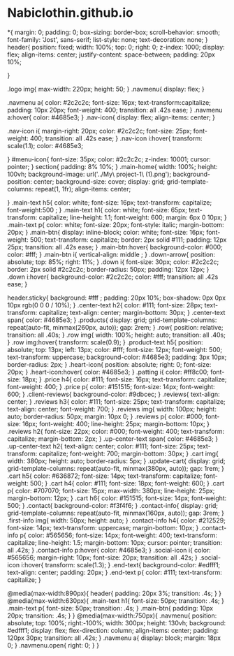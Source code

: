 # Nabiclothin.github.io
*{
margin: 0;
padding: 0;
box-sizing: border-box;
scroll-behavior: smooth;
font-family: 'Jost', sans-serif;
list-style: none;
text-decoration: none;
}
header{
    position: fixed;
    width: 100%;
top: 0;
right: 0;
z-index: 1000;
display: flex;
align-items: center;
justify-content: space-between;
padding: 20px 10%;

}

.logo img{
max-width: 220px;
height: 50;
}
.navmenu{
    display: flex;
}

.navmenu a{
color: #2c2c2c;
font-size: 16px;
text-transform:capitalize;
padding: 10px 20px;
font-weight: 400;
transition: all .42s ease;
}
.navmenu a:hover{
    color: #4685e3;
}
.nav-icon{
display: flex;
align-items: center;
}

.nav-icon i{
    margin-right: 20px;
    color: #2c2c2c;
    font-size: 25px;
    font-weight: 400;
    transition: all .42s ease;
}
.nav-icon i:hover{
transform: scale(1.1);
color: #4685e3;

}
#menu-icon{
    font-size: 35px;
    color: #2c2c2c;
    z-index: 10001;
    cursor: pointer;
}
section{
    padding: 8% 10%;
}
.main-home{
    width: 100%;
    height: 100vh;
    background-image: url('../My\ project-1\ \(1\).png');
    background-position: center;
    background-size: cover;
    display: grid;
    grid-template-columns: repeat(1, 1fr);
    align-items: center;

}
.main-text h5{
    color: white;
    font-size: 16px;
    text-transform: capitalize;
    font-weight:500 ;
}
.main-text h1{
    color: white;
    font-size: 65px;
    text-transform: capitalize;
    line-height: 1.1;
    font-weight: 600;
    margin: 6px 0 10px;
}
.main-text p{
    color: white;
    font-size: 20px;
    font-style: italic;
    margin-bottom: 20px;
}
.main-btn{
    display: inline-block;
    color: white;
    font-size: 16px;
    font-weight: 500;
    text-transform: capitalize;
    border: 2px solid #111;
    padding: 12px 25px;
    transition: all .42s ease;
}
.main-btn:hover{
    background-color: #000;
    color: #fff;
}
.main-btn i{
    vertical-align: middle ;
}
.down-arrow{
    position: absolute;
    top: 85%;
    right: 11%;
}
.down i{
    font-size: 30px;
    color: #2c2c2c;
    border: 2px solid #2c2c2c;
    border-radius: 50px;
    padding: 12px 12px;
}
.down i:hover{
    background-color: #2c2c2c;
    color: #fff;
    transition: all .42s ease;
}

header.sticky{
    background: #fff    ;
    padding: 20px 10%;
    box-shadow: 0px 0px 10px  rgb(0 0 0 / 10%);
}
.center-text h2{
    color: #111;
    font-size: 28px;
    text-transform: capitalize;
    text-align: center;
    margin-bottom: 30px;
}
.center-text span{
    color: #4685e3;
}
.products{
    display: grid;
    grid-template-columns: repeat(auto-fit, minmax(260px, auto));
    gap: 2rem;
}
.row{
    position: relative;
    transition: all .40s;
}
.row img{
    width: 100%;
    height: auto;
    transition: all .40s;
}
.row img:hover{
    transform: scale(0.9);
}
.product-text h5{
    position: absolute;
    top: 13px;
    left: 13px;
    color: #fff;
    font-size: 12px;
    font-weight: 500;
    text-transform: uppercase;
    background-color: #4685e3;
    padding: 3px 10px;
    border-radius: 2px;
}
.heart-icon{
    position: absolute;
    right: 0;
    font-size: 20px;
}
.heart-icon:hover{
    color: #4685e3;
}
.patting i{
    color: #ff8c00;
    font-size: 18px;
}
.price h4{
    color: #111;
    font-size: 16px;
    text-transform: capitalize;
    font-weight: 400;
}
.price p{
    color: #151515;
    font-size: 14px;
    font-weight: 600;
}
.client-reviews{
    background-color: #9dbcec;
}
.reviews{
    text-align: center;
}
.reviews h3{
    color: #111;
    font-size: 25px;
    text-transform: capitalize;
    text-align: center;
    font-weight: 700;
}
.reviews img{
    width: 100px;
    height: auto;
    border-radius: 50px;
    margin: 10px 0;
}
.reviews p{
    color: #000;
    font-size: 16px;
    font-weight: 400;
    line-height: 25px;
    margin-bottom: 10px;
}
.reviews h2{
    font-size: 22px;
    color: #000;
    font-weight: 400;
    text-transform: capitalize;
    margin-bottom: 2px;
}
.up-center-text span{
    color: #4685e3;
}
.up-center-text h2{
    text-align: center;
    color: #111;
    font-size: 25px;
    text-transform: capitalize;
    font-weight: 700;
    margin-bottom: 30px;
}
.cart img{
    width: 380px;
    height: auto;
    border-radius: 5px;
}
.update-cart{
    display: grid;
    grid-template-columns: repeat(auto-fit, minmax(380px, auto));
    gap: 1rem;
}
.cart h5{
    color: #636872;
    font-size: 14px;
    text-transform: capitalize;
    font-weight: 500;
}
.cart h4{
    color: #111;
    font-size: 18px;
    font-weight: 600;
}
.cart p{
    color: #707070;
    font-size: 15px;
    max-width: 380px;
    line-height: 25px;
    margin-bottom: 12px;
}
.cart h6{
    color: #151515;
    font-size: 14px;
    font-weight: 500;
}
.contact{
    background-color: #f3f4f6;
}
.contact-info{
    display: grid;
    grid-template-columns: repeat(auto-fit, minmax(160px, auto));
    gap: 3rem;
}
.first-info img{
    width: 50px;
    height: auto;
}
.contact-info h4{
    color: #212529;
    font-size: 14px;
    text-transform: uppercase;
    margin-bottom: 10px;
}
.contact-info p{
    color: #565656;
    font-size: 14px;
    font-weight: 400;
    text-transform: capitalize;
    line-height: 1.5;
    margin-bottom: 10px;
    cursor: pointer;
    transition: all .42s;
}
.contact-info p:hover{
    color: #4685e3;
}
.social-icon i{
    color: #565656;
    margin-right: 10px;
    font-size: 20px;
    transition: all .42s;
}
.social-icon i:hover{
    transform: scale(1.3);
}
.end-text{
    background-color: #edfff1;
    text-align: center;
    padding: 20px;
}
.end-text p{
    color: #111;
    text-transform: capitalize;
}

@media(max-width:890px){
    header{
        padding: 20px 3%;
        transition: .4s;
    }
}
@media(max-width:630px){
    .main-text h1{
        font-size: 50px;
        transition: .4s;
    }
    .main-text p{
        font-size: 50px;
        transition: .4s;
    }
    .main-btn{
        padding: 10px 20px;
        transition: .4s;
    }
}
@media(max-width:750px){
    .navmenu{
        position: absolute;
        top: 100%;
        right:-100%;
        width: 300px;
        height: 130vh;
        background: #edfff1;
        display: flex;
        flex-direction: column;
        align-items: center;
        padding: 120px 30px;
        transition: all .42s;
    }
    .navmenu a{
        display: block;
        margin: 18px 0;
    }
    .navmenu.open{
        right: 0;
    }
}
